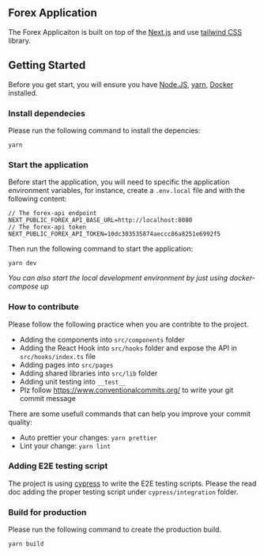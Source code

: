 ## Forex Application

The Forex Applicaiton is built on top of the [Next.js](https://nextjs.org/) and use [tailwind CSS](https://tailwindcss.com/docs/installation) library.

## Getting Started

Before you get start, you will ensure you have [Node.JS](https://nodejs.org/), [yarn](https://yarnpkg.com/), [Docker](https://www.docker.com/) installed.

### Install dependecies

Please run the following command to install the depencies:

```
yarn
```

### Start the application

Before start the application, you will need to specific the application environment variables, for instance, create a `.env.local` file and with the following content:

```
// The forex-api endpoint
NEXT_PUBLIC_FOREX_API_BASE_URL=http://localhost:8080
// The forex-api token
NEXT_PUBLIC_FOREX_API_TOKEN=10dc303535874aeccc86a8251e6992f5

```

Then run the following command to start the application:

```
yarn dev
```

*You can also start the local development environment by just using docker-compose up*

### How to contribute

Please follow the following practice when you are contribte to the project.

- Adding the components into `src/components` folder
- Adding the React Hook into `src/hooks` folder and expose the API in `src/hooks/index.ts` file
- Adding pages into `src/pages`
- Adding shared libraries into `src/lib` folder
- Adding unit testing into `__test__`
- Plz follow https://www.conventionalcommits.org/ to write your git commit message

There are some usefull commands that can help you improve your commit quality:

- Auto prettier your changes: `yarn prettier`
- Lint your change: `yarn lint`

### Adding E2E testing script

The project is using [cypress](https://docs.cypress.io/) to write the E2E testing scripts. Please the read doc adding the proper testing script under `cypress/integration` folder.

### Build for production

Please run the following command to create the production build.

```
yarn build
```
